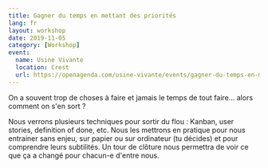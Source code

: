 ```yaml
---
title: Gagner du temps en mettant des priorités
lang: fr
layout: workshop
date: 2019-11-05
category: [Workshop]
event:
  name: Usine Vivante
  location: Crest
  url: https://openagenda.com/usine-vivante/events/gagner-du-temps-en-mettant-des-priorites
---
```


On a souvent trop de choses à faire et jamais le temps de tout faire... alors comment on s'en sort ?

Nous verrons plusieurs techniques pour sortir du flou : Kanban, user stories, definition of done, etc. Nous les mettrons en pratique pour nous entrainer sans enjeu, sur papier ou sur ordinateur (tu décides) et pour comprendre leurs subtilités. Un tour de clôture nous permettra de voir ce que ça a changé pour chacun-e d'entre nous.
